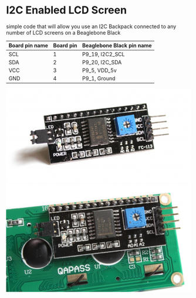 I2C Enabled LCD Screen
=======================

simple code that will allow you use an I2C Backpack connected to any number of LCD screens on a Beaglebone Black

| Board pin name | Board pin | Beaglebone Black pin name |
|----------------|-----------| --------------------------|
| SCL            | 1         | P9\_19, I2C2\_SCL         |
| SDA            | 2         | P9\_20, I2C\_SDA          |
| VCC            | 3         | P9\_5, VDD\_5v            |
| GND            | 4         | P9\_1, Ground             |

![Backpack1](images/i2c_backpack.jpg)
![Backpack2](images/i2c_enabled_lcd.jpg)
